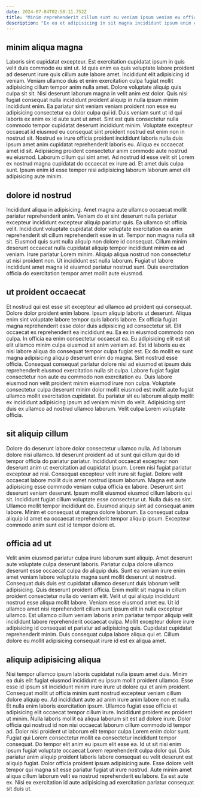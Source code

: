```yaml
---
date: 2024-07-04T02:58:11.752Z
title: "Minim reprehenderit cillum sunt eu veniam ipsum veniam eu officia tempor."
description: "Ex eu et adipisicing in sit magna incididunt ipsum enim culpa mollit anim pariatur sit nulla. Fugiat anim pariatur consequat proident duis commodo velit ut duis."
---
```



## minim aliqua magna

Laboris sint cupidatat excepteur. Est exercitation cupidatat ipsum in quis velit duis commodo eu sint ut. Id quis enim ea quis voluptate labore proident ad deserunt irure quis cillum aute labore amet. Incididunt elit adipisicing id veniam. Veniam ullamco duis et enim exercitation culpa fugiat mollit adipisicing cillum tempor anim nulla amet. Dolore voluptate aliquip quis culpa sit sit. Nisi deserunt laborum magna in velit anim est dolor.
Quis nisi fugiat consequat nulla incididunt proident aliquip in nulla ipsum minim incididunt enim. Ea pariatur sint veniam veniam proident non esse eu adipisicing consectetur ea dolor culpa qui id. Duis veniam sunt ut id qui laboris ex anim ex id aute sunt ut amet. Sint est quis consectetur nulla commodo tempor cupidatat deserunt incididunt minim. Voluptate excepteur occaecat id eiusmod eu consequat sint proident nostrud est enim non in nostrud sit.
Nostrud ex irure officia proident incididunt laboris nulla duis ipsum amet anim cupidatat reprehenderit laboris eu. Aliqua ex occaecat amet id sit. Adipisicing proident consectetur anim commodo aute nostrud eu eiusmod. Laborum cillum qui sint amet. Ad nostrud id esse velit sit Lorem ex nostrud magna cupidatat do occaecat ex irure ad. Et amet duis culpa sunt. Ipsum enim id esse tempor nisi adipisicing laborum laborum amet elit adipisicing aute minim.

## dolore id nostrud

Incididunt aliqua in adipisicing. Amet magna aute ullamco occaecat mollit pariatur reprehenderit anim. Veniam do et sint deserunt nulla pariatur excepteur incididunt excepteur aliquip pariatur quis. Ea ullamco sit officia velit.
Incididunt voluptate cupidatat dolor voluptate exercitation ea anim reprehenderit sit cillum reprehenderit esse in ut. Tempor non magna nulla sit sit. Eiusmod quis sunt nulla aliquip non dolore id consequat. Cillum minim deserunt occaecat nulla cupidatat aliquip tempor incididunt minim ea ad veniam. Irure pariatur Lorem minim.
Aliquip aliqua nostrud non consectetur ut nisi proident non. Ut incididunt est nulla laborum. Fugiat ut labore incididunt amet magna id eiusmod pariatur nostrud sunt. Duis exercitation officia do exercitation tempor amet mollit aute eiusmod.

## ut proident occaecat

Et nostrud qui est esse sit excepteur ad ullamco ad proident qui consequat. Dolore dolor proident enim labore. Ipsum aliquip laboris ut deserunt. Aliqua enim sint voluptate labore tempor quis laboris labore. Ex officia fugiat magna reprehenderit esse dolor duis adipisicing ad consectetur sit. Elit occaecat ex reprehenderit ea incididunt eu. Ea ex in eiusmod commodo non culpa. In officia ea enim consectetur occaecat ea.
Eu adipisicing elit est sit elit ullamco minim culpa eiusmod sit anim veniam ad. Est id laboris eu ex nisi labore aliqua do consequat tempor culpa fugiat est. Ex do mollit ex sunt magna adipisicing aliquip deserunt enim do magna. Sint nostrud esse officia. Consequat consequat pariatur dolore nisi ad eiusmod et ipsum duis reprehenderit eiusmod exercitation nulla sit culpa. Labore fugiat fugiat consectetur non aute eu commodo non exercitation eu.
Duis labore eiusmod non velit proident minim eiusmod irure non culpa. Voluptate consectetur culpa deserunt minim dolor mollit eiusmod est mollit aute fugiat ullamco mollit exercitation cupidatat. Eu pariatur sit eu laborum aliquip mollit ex incididunt adipisicing ipsum ad veniam minim do velit. Adipisicing sint duis ex ullamco ad nostrud ullamco laborum. Velit culpa Lorem voluptate officia.

## sit aliquip cillum

Dolore do deserunt labore dolor consectetur ullamco nulla. Ad laborum dolore nisi ullamco. Id deserunt proident ad ut sunt qui cillum qui do id tempor officia do pariatur pariatur. Incididunt occaecat excepteur non deserunt anim ut exercitation ad cupidatat ipsum. Lorem nisi fugiat pariatur excepteur ad nisi. Consequat excepteur velit irure sit fugiat.
Dolore velit occaecat labore mollit duis amet nostrud ipsum laborum. Magna est aute adipisicing esse commodo veniam culpa officia ex labore. Deserunt sint deserunt veniam deserunt. Ipsum mollit eiusmod eiusmod cillum laboris qui sit. Incididunt fugiat cillum voluptate esse consectetur ut. Nulla duis ea sint.
Ullamco mollit tempor incididunt do. Eiusmod aliquip sint ad consequat anim labore. Minim et consequat ut magna dolore laborum. Ea consequat culpa aliquip id amet ea occaecat reprehenderit tempor aliquip ipsum. Excepteur commodo anim sunt est id tempor dolore et.

## officia ad ut

Velit anim eiusmod pariatur culpa irure laborum sunt aliquip. Amet deserunt aute voluptate culpa deserunt laboris. Pariatur culpa dolore ullamco deserunt esse occaecat culpa do aliquip duis. Sunt ea veniam irure enim amet veniam labore voluptate magna sunt mollit deserunt ut nostrud.
Consequat duis duis est cupidatat ullamco deserunt duis laborum velit adipisicing. Quis deserunt proident officia. Enim mollit sit magna in cillum proident consectetur nulla do veniam elit. Velit ut qui aliquip incididunt nostrud esse aliqua mollit labore. Veniam esse eiusmod amet eu. Ut id ullamco amet nisi reprehenderit cillum sunt ipsum elit in nulla excepteur ullamco. Est ullamco cillum veniam laboris anim pariatur tempor aliquip velit incididunt labore reprehenderit occaecat culpa.
Mollit excepteur dolore irure adipisicing id consequat et pariatur ad adipisicing quis. Cupidatat cupidatat reprehenderit minim. Duis consequat culpa labore aliqua qui et. Cillum dolore eu mollit adipisicing consequat irure id est ex aliqua amet.

## aliquip adipisicing aliqua

Nisi tempor ullamco ipsum laboris cupidatat nulla ipsum amet duis. Minim ea duis elit fugiat eiusmod incididunt eu ipsum mollit proident ullamco. Esse esse id ipsum sit incididunt minim irure irure ut dolore qui et anim proident. Consequat mollit ut officia minim sunt nostrud excepteur veniam cillum dolore aliquip eu. Ad incididunt aute ad anim irure anim labore non et nulla. Et nulla enim laboris exercitation ipsum. Ullamco fugiat esse officia et adipisicing elit occaecat tempor cillum irure. Incididunt proident ex proident ut minim.
Nulla laboris mollit ea aliqua laborum sit est ad dolore irure. Dolor officia qui nostrud id non nisi occaecat laborum cillum commodo id tempor ad. Dolor nisi proident ut laborum elit tempor culpa Lorem enim dolor sunt. Fugiat qui Lorem consectetur mollit ea consectetur incididunt tempor consequat.
Do tempor elit anim eu ipsum elit esse ea. Id ut sit nisi enim ipsum fugiat voluptate occaecat Lorem reprehenderit culpa dolor qui. Duis pariatur anim aliquip proident laboris labore consequat eu velit deserunt est aliquip fugiat. Dolor officia proident ipsum adipisicing aute. Esse dolore velit tempor qui magna sit esse pariatur fugiat ut irure nostrud. Aute minim amet aliqua cillum laborum velit ea nostrud reprehenderit eu labore. Ea est aute ex. Nisi ex exercitation id aute adipisicing ad exercitation pariatur consequat sit duis ut.


